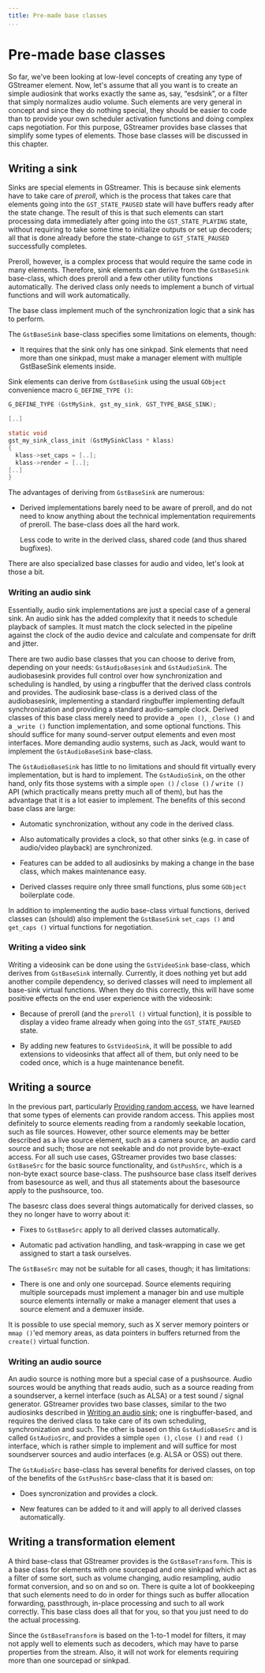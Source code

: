 ```yaml
---
title: Pre-made base classes
...
```


# Pre-made base classes

So far, we've been looking at low-level concepts of creating any type of
GStreamer element. Now, let's assume that all you want is to create an
simple audiosink that works exactly the same as, say, “esdsink”, or a
filter that simply normalizes audio volume. Such elements are very
general in concept and since they do nothing special, they should be
easier to code than to provide your own scheduler activation functions
and doing complex caps negotiation. For this purpose, GStreamer provides
base classes that simplify some types of elements. Those base classes
will be discussed in this chapter.

## Writing a sink

Sinks are special elements in GStreamer. This is because sink elements
have to take care of *preroll*, which is the process that takes care
that elements going into the `GST_STATE_PAUSED` state will have buffers
ready after the state change. The result of this is that such elements
can start processing data immediately after going into the
`GST_STATE_PLAYING` state, without requiring to take some time to
initialize outputs or set up decoders; all that is done already before
the state-change to `GST_STATE_PAUSED` successfully completes.

Preroll, however, is a complex process that would require the same code
in many elements. Therefore, sink elements can derive from the
`GstBaseSink` base-class, which does preroll and a few other utility
functions automatically. The derived class only needs to implement a
bunch of virtual functions and will work automatically.

The base class implement much of the synchronization logic that a sink
has to perform.

The `GstBaseSink` base-class specifies some limitations on elements,
though:

  - It requires that the sink only has one sinkpad. Sink elements that
    need more than one sinkpad, must make a manager element with
    multiple GstBaseSink elements inside.

Sink elements can derive from `GstBaseSink` using the usual `GObject`
convenience macro `G_DEFINE_TYPE ()`:

``` c
G_DEFINE_TYPE (GstMySink, gst_my_sink, GST_TYPE_BASE_SINK);

[..]

static void
gst_my_sink_class_init (GstMySinkClass * klass)
{
  klass->set_caps = [..];
  klass->render = [..];
[..]
}

```

The advantages of deriving from `GstBaseSink` are numerous:

  - Derived implementations barely need to be aware of preroll, and do
    not need to know anything about the technical implementation
    requirements of preroll. The base-class does all the hard work.

    Less code to write in the derived class, shared code (and thus
    shared bugfixes).

There are also specialized base classes for audio and video, let's look
at those a bit.

### Writing an audio sink

Essentially, audio sink implementations are just a special case of a
general sink. An audio sink has the added complexity that it needs to
schedule playback of samples. It must match the clock selected in the
pipeline against the clock of the audio device and calculate and
compensate for drift and jitter.

There are two audio base classes that you can choose to derive from,
depending on your needs: `GstAudioBasesink` and `GstAudioSink`. The
audiobasesink provides full control over how synchronization and
scheduling is handled, by using a ringbuffer that the derived class
controls and provides. The audiosink base-class is a derived class of
the audiobasesink, implementing a standard ringbuffer implementing
default synchronization and providing a standard audio-sample clock.
Derived classes of this base class merely need to provide a `_open
()`, `_close ()` and a `_write
()` function implementation, and some optional functions. This should
suffice for many sound-server output elements and even most interfaces.
More demanding audio systems, such as Jack, would want to implement the
`GstAudioBaseSink` base-class.

The `GstAudioBaseSink` has little to no limitations and should fit
virtually every implementation, but is hard to implement. The
`GstAudioSink`, on the other hand, only fits those systems with a simple
`open
()` / `close ()` / `write
()` API (which practically means pretty much all of them), but has the
advantage that it is a lot easier to implement. The benefits of this
second base class are large:

  - Automatic synchronization, without any code in the derived class.

  - Also automatically provides a clock, so that other sinks (e.g. in
    case of audio/video playback) are synchronized.

  - Features can be added to all audiosinks by making a change in the
    base class, which makes maintenance easy.

  - Derived classes require only three small functions, plus some
    `GObject` boilerplate code.

In addition to implementing the audio base-class virtual functions,
derived classes can (should) also implement the `GstBaseSink` `set_caps
()` and `get_caps ()` virtual functions for negotiation.

### Writing a video sink

Writing a videosink can be done using the `GstVideoSink` base-class,
which derives from `GstBaseSink` internally. Currently, it does nothing
yet but add another compile dependency, so derived classes will need to
implement all base-sink virtual functions. When they do this correctly,
this will have some positive effects on the end user experience with the
videosink:

  - Because of preroll (and the `preroll ()` virtual function), it is
    possible to display a video frame already when going into the
    `GST_STATE_PAUSED` state.

  - By adding new features to `GstVideoSink`, it will be possible to add
    extensions to videosinks that affect all of them, but only need to
    be coded once, which is a huge maintenance benefit.

## Writing a source

In the previous part, particularly [Providing random access][random-access],
we have learned that some types of elements can provide random access. This
applies most definitely to source elements reading from a randomly seekable
location, such as file sources. However, other source elements may be better
described as a live source element, such as a camera source, an audio
card source and such; those are not seekable and do not provide
byte-exact access. For all such use cases, GStreamer provides two base
classes: `GstBaseSrc` for the basic source functionality, and
`GstPushSrc`, which is a non-byte exact source base-class. The
pushsource base class itself derives from basesource as well, and thus
all statements about the basesource apply to the pushsource, too.

The basesrc class does several things automatically for derived classes,
so they no longer have to worry about it:

  - Fixes to `GstBaseSrc` apply to all derived classes automatically.

  - Automatic pad activation handling, and task-wrapping in case we get
    assigned to start a task ourselves.

The `GstBaseSrc` may not be suitable for all cases, though; it has
limitations:

  - There is one and only one sourcepad. Source elements requiring
    multiple sourcepads must implement a manager bin and use multiple
    source elements internally or make a manager element that uses a
    source element and a demuxer inside.

It is possible to use special memory, such as X server memory pointers
or `mmap ()`'ed memory areas, as data pointers in buffers returned from
the `create()` virtual function.

[random-access]: plugin-development/advanced/scheduling.md#providing-random-access

### Writing an audio source

An audio source is nothing more but a special case of a pushsource.
Audio sources would be anything that reads audio, such as a source
reading from a soundserver, a kernel interface (such as ALSA) or a test
sound / signal generator. GStreamer provides two base classes, similar
to the two audiosinks described in [Writing an audio
sink](#writing-an-audio-sink); one is ringbuffer-based, and requires the
derived class to take care of its own scheduling, synchronization and
such. The other is based on this `GstAudioBaseSrc` and is called
`GstAudioSrc`, and provides a simple `open ()`, `close ()` and `read ()`
interface, which is rather simple to implement and will suffice for most
soundserver sources and audio interfaces (e.g. ALSA or OSS) out there.

The `GstAudioSrc` base-class has several benefits for derived classes,
on top of the benefits of the `GstPushSrc` base-class that it is based
on:

  - Does syncronization and provides a clock.

  - New features can be added to it and will apply to all derived
    classes automatically.

## Writing a transformation element

A third base-class that GStreamer provides is the `GstBaseTransform`.
This is a base class for elements with one sourcepad and one sinkpad
which act as a filter of some sort, such as volume changing, audio
resampling, audio format conversion, and so on and so on. There is quite
a lot of bookkeeping that such elements need to do in order for things
such as buffer allocation forwarding, passthrough, in-place processing
and such to all work correctly. This base class does all that for you,
so that you just need to do the actual processing.

Since the `GstBaseTransform` is based on the 1-to-1 model for filters,
it may not apply well to elements such as decoders, which may have to
parse properties from the stream. Also, it will not work for elements
requiring more than one sourcepad or sinkpad.
